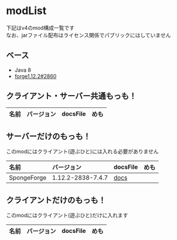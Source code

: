# modList

下記はv4のmod構成一覧です<br>
なお、jarファイル配布はライセンス関係でパブリックにはしていません

## ベース

- Java 8
- [forge1.12.2#2860](https://files.minecraftforge.net/net/minecraftforge/forge/index_1.12.2.html)
## クライアント・サーバー共通もっも！

|名前|バージョン|docsFile|めも|
|:---|:---|:---|:---|

## サーバーだけのもっも！

このmodにはクライアント(遊ぶひと)には入れる必要がありません

|名前|バージョン|docsFile|めも|
|:---|:---|:---|:---|
|SpongeForge|1.12.2-2838-7.4.7|[docs](/docs/mods/SpongeForge.md)| |

## クライアントだけのもっも！

このmodにはクライアント(遊ぶひと)だけに入れます

|名前|バージョン|docsFile|めも|
|:---|:---|:---|:---|